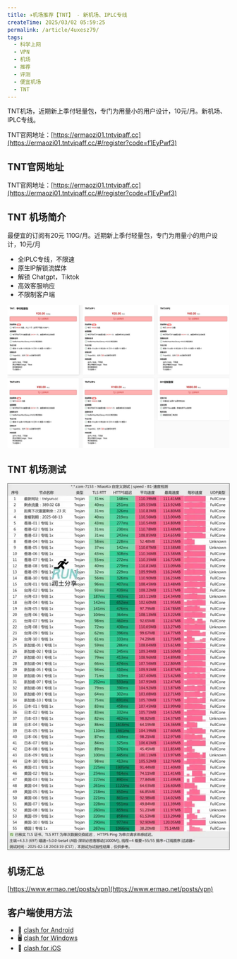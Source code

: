 ```yaml
---
title: ✈️机场推荐【TNT】 - 新机场、IPLC专线
createTime: 2025/03/02 05:59:25
permalink: /article/4uxesz79/
tags:
  - 科学上网
  - VPN
  - 机场
  - 推荐
  - 评测
  - 便宜机场
  - TNT
---
```


TNT机场，近期新上季付轻量包，专门为用量小的用户设计，10元/月。新机场、IPLC专线。

TNT官网地址：[https://ermaozi01.tntvipaff.cc](https://ermaozi01.tntvipaff.cc/#/register?code=f1EyPwf3)

<!-- more -->

## TNT官网地址

TNT官网地址：[https://ermaozi01.tntvipaff.cc](https://ermaozi01.tntvipaff.cc/#/register?code=f1EyPwf3)

## TNT 机场简介

最便宜的订阅有20元 110G/月。近期新上季付轻量包，专门为用量小的用户设计，10元/月

- 全IPLC专线，不限速
- 原生IP解锁流媒体
- 解锁 Chatgpt，Tiktok
- 高效客服响应
- 不限制客户端

![TNT 机场价格](images/机场推荐TNT/image.png)

## TNT 机场测试

![TNT 机场测试](images/机场推荐TNT/image-1.png)

## 机场汇总

[https://www.ermao.net/posts/vpn](https://www.ermao.net/posts/vpn)

## 客户端使用方法

- 📱 [clash for Android](https://www.ermao.net/article/eh8f4n86/)
- 🖥 [clash for Windows](https://www.ermao.net/article/0gematwc/)
- 🍎 [clash for iOS](https://www.ermao.net/article/z747kgjd/)
